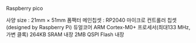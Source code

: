Raspberry pico 

사양
size : 21mm × 51mm 폼팩터
메인칩셋 : RP2040 마이크로 컨트롤러 칩셋 (designed by Raspberry Pi)
듀얼코어 ARM Cortex-M0+ 프로세서(최대133 MHz, 가변 클록)
264KB SRAM 내장
2MB QSPI Flash 내장